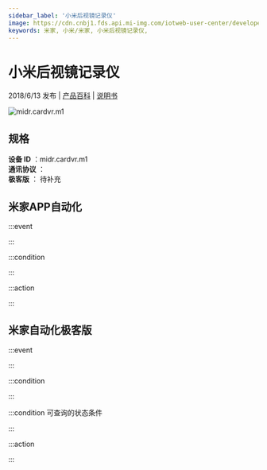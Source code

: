 ```yaml
---
sidebar_label: '小米后视镜记录仪'
image: https://cdn.cnbj1.fds.api.mi-img.com/iotweb-user-center/developer_1679047545681ZKrAM4he.png?GalaxyAccessKeyId=AKVGLQWBOVIRQ3XLEW&Expires=9223372036854775807&Signature=D0ydJmeJsmtSa6z3XzeFa/uR6+c=
keywords: 米家, 小米/米家, 小米后视镜记录仪, 
---
```

# 小米后视镜记录仪

2018/6/13 发布 | [产品百科](https://home.mi.com/webapp/content/baike/product/index.html?model=midr.cardvr.m1/) | [说明书](https://home.mi.com/views/introduction.html?model=midr.cardvr.m1&region=cn)

![midr.cardvr.m1](https://cdn.cnbj1.fds.api.mi-img.com/iotweb-user-center/developer_1679047545681ZKrAM4he.png?GalaxyAccessKeyId=AKVGLQWBOVIRQ3XLEW&Expires=9223372036854775807&Signature=D0ydJmeJsmtSa6z3XzeFa/uR6+c=)

## 规格  
> 
**设备 ID** ：midr.cardvr.m1  
**通讯协议** ：  
**极客版**  ： 待补充 


## 米家APP自动化  

:::event  

:::

:::condition  

:::

:::action   

:::

## 米家自动化极客版  

:::event  

:::

:::condition  

:::

:::condition 可查询的状态条件  

:::

:::action  

:::

        

